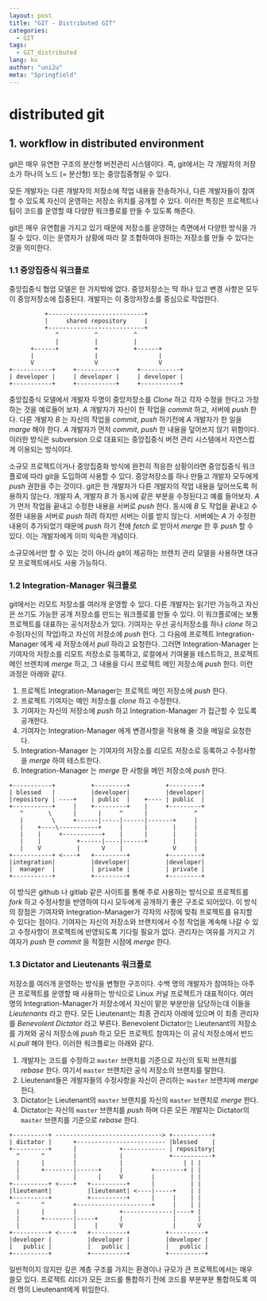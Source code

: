 ```yaml
---
layout: post
title: "GIT - Distributed GIT"
categories:
  - GIT
tags:
  - GIT_distributed
lang: ko
author: "uni2u"
meta: "Springfield"
---
```


# distributed git

## 1. workflow in distributed environment

git은 매우 유연한 구조의 분산형 버전관리 시스템이다. 즉, git에서는 각 개발자의 저장소가 하나의 노드 (= 분산형) 또는 중앙집중형일 수 있다. 

모든 개발자는 다른 개발자의 저장소에 작업 내용을 전송하거나, 다른 개발자들이 참여할 수 있도록 자신이 운영하는 저장소 위치를 공개할 수 있다. 이러한 특징은 프로젝트나 팀이 코드를 운영할 때 다양한 워크플로를 만들 수 있도록 해준다.

git은 매우 유연함을 가지고 있기 때문에 저장소를 운영하는 측면에서 다양한 방식을 가질 수 있다. 이는 운영자가 상황에 따라 잘 조합하여야 원하는 저장소를 만들 수 있다는 것을 의미한다.

### 1.1 중앙집중식 워크플로

중앙집중식 협업 모델은 한 가지밖에 없다. 중앙저장소는 딱 하나 있고 변경 사항은 모두 이 중앙저장소에 집중된다. 개발자는 이 중앙저장소를 중심으로 작업한다.

```
          +---------------------------+
          |     shared repository     |
          +---------------------------+
             ^          ^          ^
             |          |          |
      +------+          +          +------+
      |                 |                 |
      V                 V                 V
+-----------+     +-----------+     +-----------+
| developer |     | developer |     | developer |
+-----------+     +-----------+     +-----------+
```

중앙집중식 모델에서 개발자 두명이 중앙저장소를 _Clone_ 하고 각자 수정을 한다고 가정하는 것을 예로들어 보자.
_A_ 개발자가 자신이 한 작업을 _commit_ 하고, 서버에 _push_ 한다. 다른 개발자 _B_ 는 자신의 작업을 _commit_, _push_ 하기전에 _A_ 개발자가 한 일을 _marge_ 해야 한다. _A_ 개발자가 먼저 _commit_, _push_ 한 내용을 덮어쓰지 않기 위함이다.
이러한 방식은 subversion 으로 대표되는 중앙집중식 버전 관리 시스템에서 자연스럽게 이용되는 방식이다.

소규모 프로젝트이거나 중앙집중화 방식에 완전히 적응한 상황이라면 중앙집중식 워크플로에 따라 git을 도입하여 사용할 수 있다. 중앙저장소를 하나 만들고 개발자 모두에게 _push_ 권한을 주는 것이다. git은 한 개발자가 다른 개발자의 작업 내용을 덮어쓰도록 허용하지 않는다.
개발자 _A_, 개발자 _B_ 가 동시에 같은 부분을 수정된다고 예를 들어보자. _A_ 가 먼저 작업을 끝내고 수정한 내용을 서버로 _push_ 한다. 동시에 _B_ 도 작업을 끝내고 수정한 내용을 서버로 _push_ 하려 하지만 서버는 이를 받지 않는다. 서버에는 _A_ 가 수정한 내용이 추가되었기 때문에 _push_ 하기 전에 _fetch_ 로 받아서 _merge_ 한 후 _push_ 할 수 있다. 이는 개발자에게 이미 익숙한 개념이다.

소규모에서만 할 수 있는 것이 아니라 git이 제공하는 브렌치 관리 모델을 사용하면 대규모 프로젝트에서도 사용 가능하다.

### 1.2 Integration-Manager 워크플로

git에서는 리모트 저장소를 여러개 운영할 수 있다. 다른 개발자는 읽기만 가능하고 자신은 쓰기도 가능한 공개 저장소를 만드는 워크플로를 만들 수 있다. 이 워크플로에는 보통 프로젝트를 대표하는 공식저장소가 있다. 기여자는 우선 공식저장소를 하나 _clone_ 하고 수정(자신의 작업)하고 자신의 저장소에 _push_ 한다. 그 다음에 프로젝트 Integration-Manager 에게 새 저장소에서 _pull_ 하라고 요청한다. 그러면 Integration-Manager 는 기여자의 저장소를 리모트 저장소로 등록하고, 로컬에서 기여물을 테스트하고, 프로젝트 메인 브렌치에 _merge_ 하고, 그 내용을 다시 프로젝트 메인 저장소에 _push_ 한다. 이런 과정은 아래와 같다.

1. 프로젝트 Integration-Manager는 프로젝트 메인 저장소에 _push_ 한다.
2. 프로젝트 기여자는 메인 저장소를 _clone_ 하고 수정한다.
3. 기여자는 자신의 저장소에 _push_ 하고 Integration-Manager 가 접근할 수 있도록 공개한다.
4. 기여자는 Integration-Manager 에게 변경사항을 적용해 줄 것을 메일로 요청한다.
5. Integration-Manager 는 기여자의 저장소를 리모트 저장소로 등록하고 수정사항을 _merge_ 하여 테스트한다.
6. Integration-Manager 는 _merge_ 한 사항을 메인 저장소에 _push_ 한다.

```
+-----------+          +---------+          +---------+
| blessed   |          |developer|          |developer|
|repository | ----+    | public  |    +---- | public  |
+-----------+     |    +---------+    |     +---------+
   ^       \      |      |     ^      |             ^
   |        \     +------|-----|------|-------+     |
   |    +----\-----------+     |      |       |     |
   |    |     +-----------+    |      |       |     |
   |    |          +------|----|------+       |     |
   |    V          |      V    |              V     |
+-----------+ <----+   +---------+          +---------+
|integration|          |developer|          |developer|
|  manager  |          | private |          | private |
+-----------+          +---------+          +---------+
```

이 방식은 github 나 gitlab 같은 사이트를 통해 주로 사용하는 방식으로 프로젝트를 _fork_ 하고 수정사항을 반영하여 다시 모두에게 공개하기 좋은 구조로 되어있다. 이 방식의 장점은 기여자와 Integration-Manager가 각자의 사정에 맞춰 프로젝트를 유지할 수 있다는 점이다. 기여자는 자신의 저장소와 브랜치에서 수정 작업을 계속해 나갈 수 있고 수정사항이 프로젝트에 반영되도록 기다릴 필요가 없다. 관리자는 여유를 가지고 기여자가 _push_ 한 _commit_ 을 적절한 시점에 _merge_ 한다.

### 1.3 Dictator and Lieutenants 워크플로

저장소를 여러개 운영하는 방식을 변형한 구조이다. 수백 명의 개발자가 참여하는 아주 큰 프로젝트를 운영할 때 사용하는 방식으로 Linux 커널 프로젝트가 대표적이다. 여러 명의 Integration-Manager가 저장소에서 자신이 맡은 부분만을 담당하는데 이들을 _Lieutenants_ 라고 한다. 모든 Lieutenant는 최종 관리자 아래에 있으며 이 최종 관리자를 _Benevolent Dictator_ 라고 부른다. Benevolent Dictator는 Lieutenant의 저장소를 가져와 공식 저장소에 _push_ 하고 모든 프로젝트 참여자는 이 공식 저장소에서 반드시 _pull_ 해야 한다. 이러한 워크플로는 아래와 같다.

1.  개발자는 코드를 수정하고  `master`  브랜치를 기준으로 자신의 토픽 브랜치를 _rebase_ 한다. 여기서  `master`  브랜치란 공식 저장소의 브랜치를 말한다.
2.  Lieutenant들은 개발자들의 수정사항을 자신이 관리하는  `master`  브랜치에 _merge_ 한다.    
3.  Dictator는 Lieutenant의  `master`  브랜치를 자신의  `master`  브랜치로 _merge_ 한다.    
4.  Dictator는 자신의  `master`  브랜치를 _push_ 하며 다른 모든 개발자는 Dictator의  `master`  브랜치를 기준으로 _rebase_ 한다.

```
+----------+ ------------------------------> +-----------+
| dictator |      +------------------------- |blessed    |
+----------+      |            +------------ | repository|
  ^      ^        |            |             +-----------+
  |      |        |            |                 | | |
  |      +--------|------+     |        +--------+ | |
  |               |      |     V        |          | |
+----------+ <----+   +----------+      |          | |
|lieutenant|          |lieutenant| <----|-----+    | |
+----------+          +----------+      |     |    | |
  ^      ^        +---------------------+     |    | |
  |      |        |            +--------------|----+ |
  |      +--------|-----+      |              |      |
  |               |     |      V              |      V
+----------+ <----+   +----------+          +----------+
|developer |          |developer |          |developer |
|   public |          |   public |          |   public |
+----------+          +----------+          +----------+
```

일반적이지 않지만 깊은 계층 구조를 가지는 환경이나 규모가 큰 프로젝트에서는 매우 쓸모 있다. 프로젝트 리더가 모든 코드를 통합하기 전에 코드를 부분부분 통합하도록 여러 명의 Lieutenant에게 위임한다.
